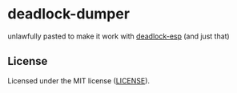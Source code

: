 # deadlock-dumper

unlawfully pasted to make it work with [deadlock-esp](https://github.com/loara228/deadlock-esp) (and just that)

## License

Licensed under the MIT license ([LICENSE](./LICENSE)).

